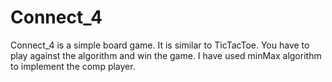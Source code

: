 # Connect_4
Connect_4 is a simple board game. It is similar to TicTacToe. You have to play against the algorithm and win the game. I have used minMax algorithm to implement the comp player.
